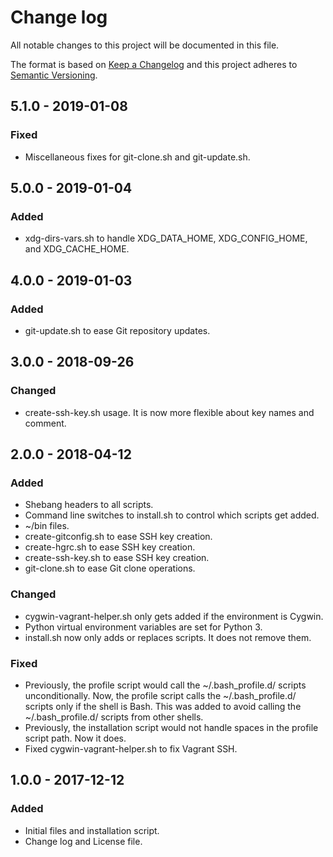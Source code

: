 # Change log

All notable changes to this project will be documented in this file.

The format is based on [Keep a Changelog](http://keepachangelog.com/en/1.0.0/) and this project adheres to [Semantic Versioning](http://semver.org/spec/v2.0.0.html).

## 5.1.0 - 2019-01-08
### Fixed
- Miscellaneous fixes for git-clone.sh and git-update.sh.

## 5.0.0 - 2019-01-04
### Added
- xdg-dirs-vars.sh to handle XDG_DATA_HOME, XDG_CONFIG_HOME, and XDG_CACHE_HOME.

## 4.0.0 - 2019-01-03
### Added
- git-update.sh to ease Git repository updates.

## 3.0.0 - 2018-09-26
### Changed
- create-ssh-key.sh usage. It is now more flexible about key names and comment.

## 2.0.0 - 2018-04-12
### Added
- Shebang headers to all scripts.
- Command line switches to install.sh to control which scripts get added.
- ~/bin files.
- create-gitconfig.sh to ease SSH key creation.
- create-hgrc.sh to ease SSH key creation.
- create-ssh-key.sh to ease SSH key creation.
- git-clone.sh to ease Git clone operations.
### Changed
- cygwin-vagrant-helper.sh only gets added if the environment is Cygwin.
- Python virtual environment variables are set for Python 3.
- install.sh now only adds or replaces scripts. It does not remove them.
### Fixed
- Previously, the profile script would call the ~/.bash_profile.d/ scripts unconditionally. Now, the profile script calls the ~/.bash_profile.d/ scripts only if the shell is Bash. This was added to avoid calling the ~/.bash_profile.d/ scripts from other shells.
- Previously, the installation script would not handle spaces in the profile script path. Now it does.
- Fixed cygwin-vagrant-helper.sh to fix Vagrant SSH.

## 1.0.0 - 2017-12-12
### Added
- Initial files and installation script.
- Change log and License file.
